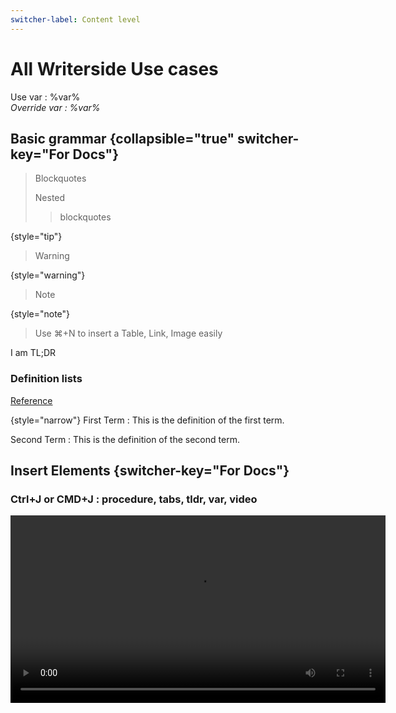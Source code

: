 ```yaml
---
switcher-label: Content level
---
```

# All Writerside Use cases
Use var : %var%
<var name="var" value="The new value"/>  
Override var : %var%

## Basic grammar {collapsible="true" switcher-key="For Docs"}
> Blockquotes
>
> Nested
>> blockquotes
>
{style="tip"}

> Warning
>
{style="warning"}

> Note
>
{style="note"}

> Use ⌘+N to insert a Table, Link, Image easily
>

<tldr>
    <p>I am TL;DR</p>
</tldr>

### Definition lists
[Reference](https://www.jetbrains.com/help/writerside/definition-lists.html)

{style="narrow"}
First Term
: This is the definition of the first term.

Second Term
: This is the definition of the second term.

## Insert Elements {switcher-key="For Docs"}
### Ctrl+J or CMD+J : procedure, tabs, tldr, var, video

<video src="https://youtu.be/ja0FQJyviKI?si=YgV4vGGmo6dUsRWy" width="600" height="300" mini-player="true" preview-src="pfp_doodle.png"/>

### Ctrl+N or CMD+N : link, table, image

![Create new topic options](new_topic_options.png){ width=290 }{border-effect=line}


### Convert selection to XML
If you need to extend an element with more functions, you can convert selected content from Markdown to semantic markup.
For example, if you want to merge cells in a table, it's much easier to convert it to XML than do this in Markdown.
Position the caret anywhere in the table and press <shortcut>Alt+Enter</shortcut>:

<img src="convert_table_to_xml.png" alt="Convert table to XML" width="706" border-effect="line"/>

### Inject XML
For example, this is how you inject a procedure:

<procedure title="Inject a procedure" id="inject-a-procedure">
    <step>
        <p>Start typing and select a procedure type from the completion suggestions:</p>
        <img src="completion_procedure.png" alt="completion suggestions for procedure" border-effect="rounded"/>
    </step>
    <step>
        <p>Press <shortcut>Tab</shortcut> or <shortcut>Enter</shortcut> to insert the markup.</p>
    </step>
</procedure>

## Add interactive elements {switcher-key="For Docs"}

### Tabs
To add switchable content, you can make use of tabs (inject them by starting to type `tab` on a new line):

<tabs group="multi">
    <tab title="Markdown" group-key="slave1">
        <code-block lang="plain text">![Alt Text](new_topic_options.png){ width=450 }</code-block>
    </tab>
    <tab title="Semantic markup" group-key="slave2">
        <code-block lang="xml">
            <![CDATA[<img src="new_topic_options.png" alt="Alt text" width="450px"/>]]></code-block>
    </tab>
</tabs>
<tabs group="multi">
    <tab title="Markdown2" group-key="slave1">
        <code-block lang="plain text">![Alt Text](new_topic_options.png){ width=450 }</code-block>
    </tab>
    <tab title="Semantic markup2" group-key="slave2">
        <code-block lang="xml">
            <![CDATA[<img src="new_topic_options.png" alt="Alt text" width="450px"/>]]></code-block>
    </tab>
</tabs>

### Collapsible blocks
Apart from injecting entire XML elements, you can use attributes to configure the behavior of certain elements.
For example, you can collapse a chapter that contains non-essential information:

#### Supplementary info {collapsible="true" default-state="collapsed"}
Content under such header will be collapsed by default, but you can modify the behavior by adding the following attribute:
`default-state="expanded"`

## Code Snippet {switcher-key="For Docs"}
### By library
<include from="Code.md" element-id="goch"></include>

### By \<snippets\>
```go
```
{src="bufch.go" include-lines="5-14" collapsed-title="buffered channel" collapsible="true"}

## Tooltip {switcher-key="For Docs"}
This is my <tooltip term="mytooltip">custom tooltip</tooltip>


## Mermaid {switcher-key="For Docs"}

```mermaid
graph LR
A[Do you write docs?]
A -- Yes --> B[Use Writerside]
A -- No --> C[Tell us why]
```

## Math(Tex) {switcher-key="For Docs"}
```tex
\begin{equation}
x = \frac{-b \pm \sqrt{b^2 - 4ac}}{2a}
\end{equation}
```

## Switchable Test {switcher-key="For Test"}

<seealso>
    <category ref="wrs">
        <a href="https://plugins.jetbrains.com/plugin/20158-writerside/docs/markup-reference.html">Markup reference</a>
        <a href="https://plugins.jetbrains.com/plugin/20158-writerside/docs/manage-table-of-contents.html">Reorder topics in the TOC</a>
        <a href="https://plugins.jetbrains.com/plugin/20158-writerside/docs/local-build.html">Build and publish</a>
        <a href="https://plugins.jetbrains.com/plugin/20158-writerside/docs/configure-search.html">Configure Search</a>
    </category>
    <category ref="2">
        <a href="second-instance.md"></a>
    </category>
    <category ref="1">
        <a href="Child-Reference.md"/>
    </category>
</seealso>

